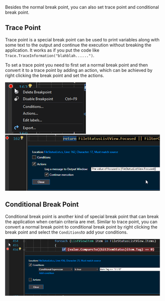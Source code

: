 Besides the normal break point, you can also set trace point and conditional break point.

## Trace Point

Trace point is a special break point can be used to print variables along with some text to the output and continue the execution without breaking the application. It works as if you put the code like `Trace.TraceInformation("blahblah......")`.

To set a trace point you need to first set a normal break point and then convert it to a trace point by adding an action, which can be achieved by right clicking the break point and set the actions.

![](/assets/AdvancedBreakPoint.png) ![](/assets/TracePointActions.png)

## Conditional Break Point

Conditional break point is another kind of special break point that can break the application when certain criteria are met. Similar to trace point, you can convert a normal break point to conditional break point by right clicking the break point and select the `Conditions`to add your conditions.

![](/assets/ConditionalBreakPoint.png)

